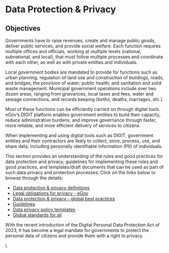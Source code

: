 # Data Protection & Privacy

## Objectives

Governments have to raise revenues, create and manage public goods, deliver public services, and provide social welfare. Each function requires multiple offices and officials, working at multiple levels (national, subnational, and local), that must follow multiple processes and coordinate with each other, as well as with private entities and individuals.

Local government bodies are mandated to provide for functions such as urban planning, regulation of land use and construction of buildings, roads, and bridges; the provision of water; public health; and sanitation and solid waste management. Municipal government operations include over two dozen areas, ranging from grievances, local taxes and fees, water and sewage connections, and records keeping (births, deaths, marriages, etc.).&#x20;

Most of these functions can be efficiently carried on through digital tools. eGov’s DIGIT platform enables government entities to build their capacity, reduce administrative burdens, and improve governance through faster, more reliable, and more efficient delivery of services to citizens.

When implementing and using digital tools such as DIGIT, government entities and their contractors are likely to collect, store, process, use, and share data, including personally identifiable information (PII) of individuals.&#x20;

This section provides an understanding of the rules and good practices for data protection and privacy, guidelines for implementing these rules and good practices, and templates/draft documents that can be used as part of such data privacy and protection processes. Click on the links below to browse through the details:

* [Data protection & privacy definitions](data-protection-and-privacy-definitions.md)
* [Legal obligations for privacy - eGov](legal-obligations-for-privacy-egov.md)
* [Data protection & privacy - global best practices](data-protection-and-privacy-global-best-practices.md)
* [Guidelines](guidelines/)
* [Data privacy policy templates](data-privacy-policy/)
* [Global standards for all](global-standards-for-all.md)

With the recent introduction of the Digital Personal Data Protection Act of 2023, it has become a legal mandate for governments to protect the personal data of citizens and provide them with a right to privacy.&#x20;

\
